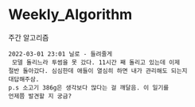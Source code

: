 # Weekly_Algorithm
주간 알고리즘

```
2022-03-01 23:01 닐로 - 들려줄게
 모델 돌리느라 투썸을 못 갔다. 11시간 째 돌리고 있는데 이제
절반 돌아갔다. 심심한데 애들이 열심히 하면 내가 관리해도 되는지 
대답해주삼. 
p.s 소고기 386g은 생각보다 많다는 걸 깨달음. 이 일기를
언제쯤 발견할 지 궁금?
```
